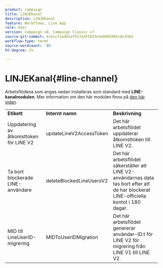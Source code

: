 ```yaml
---
product: campaign
title: LINJEKanal
description: LINJEKanal
feature: Workflows, Line App
role: User
version: Campaign v8, Campaign Classic v7
source-git-commit: 4cbccf1ad02af9133d51933e3e0d010b5c8c43bd
workflow-type: tm+mt
source-wordcount: '95'
ht-degree: 2%

---
```



# LINJEKanal{#line-channel}

Arbetsflödena som anges nedan installeras som standard med **LINE-kanalmodulen**. Mer information om den här modulen finns på [den här sidan](../../v8/send/line.md).

<table> 
 <tbody> 
  <tr> 
   <td> <strong>Etikett</strong><br /> </td> 
   <td> <strong>Internt namn</strong><br /> </td> 
   <td> <strong>Beskrivning</strong><br /> </td> 
  </tr> 
  <tr> 
   <td> <span class="uicontrol">Uppdatering av åtkomsttoken för LINE V2</span> <br /> </td> 
   <td> <span class="uicontrol">updateLineV2AccessToken</span> <br /> </td> 
   <td> Det här arbetsflödet uppdaterar åtkomsttoken till LINE V2.<br /> </td> 
  </tr> 
  <tr> 
   <td> <span class="uicontrol">Ta bort blockerade LINE-användare</span> <br /> </td> 
   <td> <span class="uicontrol">deleteBlockedLineUsersV2</span> <br /> </td> 
   <td> Det här arbetsflödet säkerställer att LINE V2-användarnas data tas bort efter att de har blockerat LINE-officiella kontot i 180 dagar.<br /> </td> 
  </tr> 
  <tr> 
   <td> <span class="uicontrol">MID till LineUserID-migrering</span> <br /> </td> 
   <td> <span class="uicontrol">MIDToUserIDMigration</span> <br /> </td> 
   <td> Det här arbetsflödet genererar användar-ID:t för LINE V2 för migrering från LINE V1 till LINE V2.<br /> </td> 
  </tr> 
 </tbody> 
</table>


